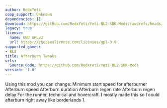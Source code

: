 ```yaml
---
author: RedxYeti
coop_support: Unknown
dependencies: []
download: https://github.com/RedxYeti/Yeti-BL2-SDK-Mods/raw/refs/heads/main/AfterburnTweaks/AfterburnTweaks.zip
legacy: true
license:
  name: GNU GPLv3
  url: https://choosealicense.com/licenses/gpl-3.0
supported_games:
- BL2
title: Afterburn Tweaks
urls:
  Source Code: https://github.com/RedxYeti/Yeti-BL2-SDK-Mods
version: '1.0'
---
```

Using this mod you can change: 
Minimum start speed for afterburner 
Afterburn speed 
Afterburn duration 
Afterburn regen rate 
Afterburn regen delay 
For the runner, technical and hovercraft. 
I mostly made this so I could afterburn right away like borderlands 1.